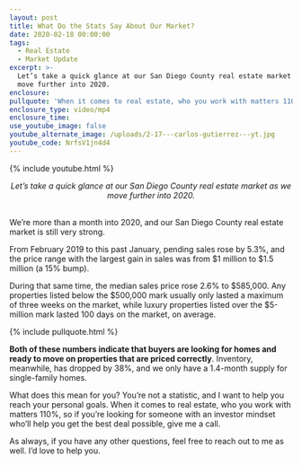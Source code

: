 ```yaml
---
layout: post
title: What Do the Stats Say About Our Market?
date: 2020-02-18 00:00:00
tags:
  - Real Estate
  - Market Update
excerpt: >-
  Let’s take a quick glance at our San Diego County real estate market as we
  move further into 2020.
enclosure:
pullquote: 'When it comes to real estate, who you work with matters 110%.'
enclosure_type: video/mp4
enclosure_time:
use_youtube_image: false
youtube_alternate_image: /uploads/2-17---carlos-gutierrez---yt.jpg
youtube_code: NrfsV1jn4d4
---
```


{% include youtube.html %}

<center><em>Let&rsquo;s take a quick glance at our San Diego County real estate market as we move further into 2020.</em></center>

<br>We’re more than a month into 2020, and our San Diego County real estate market is still very strong.

From February 2019 to this past January, pending sales rose by 5.3%, and the price range with the largest gain in sales was from $1 million to $1.5 million (a 15% bump).

During that same time, the median sales price rose 2.6% to $585,000. Any properties listed below the $500,000 mark usually only lasted a maximum of three weeks on the market, while luxury properties listed over the $5-million mark lasted 100 days on the market, on average.

{% include pullquote.html %}

**Both of these numbers indicate that buyers are looking for homes and ready to move on properties that are priced correctly**. Inventory, meanwhile, has dropped by 38%, and we only have a 1.4-month supply for single-family homes.

What does this mean for you? You’re not a statistic, and I want to help you reach your personal goals. When it comes to real estate, who you work with matters 110%, so if you’re looking for someone with an investor mindset who’ll help you get the best deal possible, give me a call.

As always, if you have any other questions, feel free to reach out to me as well. I’d love to help you.